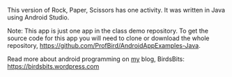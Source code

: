 This version of Rock, Paper, Scissors has one activity. It was written in Java using Android Studio.

Note: This app is just one app in the class demo repository. To get the source code for this app you will need to clone or download the whole repository, https://github.com/ProfBird/AndroidAppExamples-Java.

Read more about android programming on [my](https://profbird.online) blog, BirdsBits: https://birdsbits.wordpress.com
